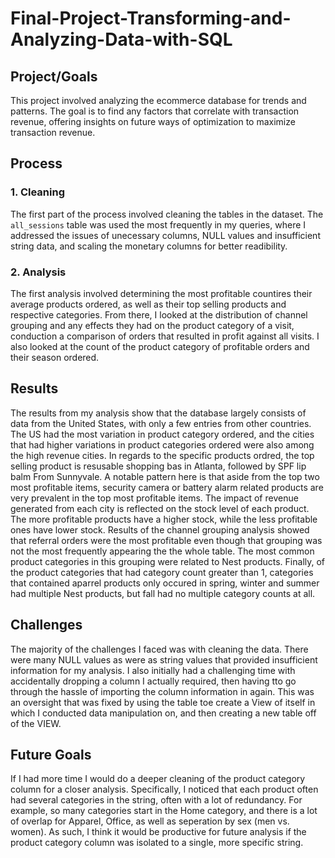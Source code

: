 # Final-Project-Transforming-and-Analyzing-Data-with-SQL

## Project/Goals
This project involved analyzing the ecommerce database for trends and patterns. The goal is to find any factors that correlate with transaction revenue, offering insights on future ways of optimization to maximize transaction revenue. 

## Process
### 1. Cleaning 
The first part of the process involved cleaning the tables in the dataset. The `all_sessions` table was used the most frequently in my queries, where I addressed the issues of unecessary columns, NULL values and insufficient string data, and scaling the monetary columns for better readibility.

### 2. Analysis 
The first analysis involved determining the most profitable countires their average products ordered, as well as their top selling products and respective categories. From there, I looked at the distribution of channel grouping and any effects they had on the product category of a visit, conduction a comparison of orders that resulted in profit against all visits. I also looked at the count of the product category of profitable orders and their season ordered. 

## Results
The results from my analysis show that the database largely consists of data from the United States, with only a few entries from other countries. The US had the most variation in product category ordered, and the cities that had higher variations in product categories ordered were also among the high revenue cities. In regards to the specific products ordred, the top selling product is resusable shopping bas in Atlanta, followed by SPF lip balm From Sunnyvale. A notable pattern here is that aside from the top two most profitable items, security camera or battery alarm related products are very prevalent in the top most profitable items. The impact of revenue generated from each city is reflected on the stock level of each product. The more profitable products have a higher stock, while the less profitable ones have lower stock. Results of the channel grouping analysis showed that referral orders were the most profitable even though that grouping was not the most frequently appearing the the whole table. The most common product categories in this grouping were related to Nest products. Finally, of the product categories that had category count greater than 1, categories that contained aparrel products only occured in spring, winter and summer had multiple Nest products, but fall had no multiple category counts at all. 
## Challenges 
The majority of the challenges I faced was with cleaning the data. There were many NULL values as were as string values that provided insufficient information for my analysis. I also initially had a challenging time with accidentally dropping a column I actually required, then having tto go through the hassle of importing the column information in again. This was an oversight that was fixed by using the table toe create a View of itself in which I conducted data manipulation on, and then creating a new table off of the VIEW. 

## Future Goals
If I had more time I would do a deeper cleaning of the product category column for a closer analysis. Specifically, I noticed that each product often had several categories in the string, often with a lot of redundancy. For example, so many categories start in the Home category, and there is a lot of overlap for Apparel, Office, as well as seperation by sex (men vs. women). As such, I think it would be productive for future analysis if the product category column was isolated to a single, more specific string.

